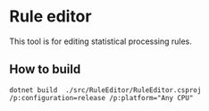 # Rule editor

This tool is for editing statistical processing rules.

## How to build

`dotnet build  ./src/RuleEditor/RuleEditor.csproj /p:configuration=release /p:platform="Any CPU"`
